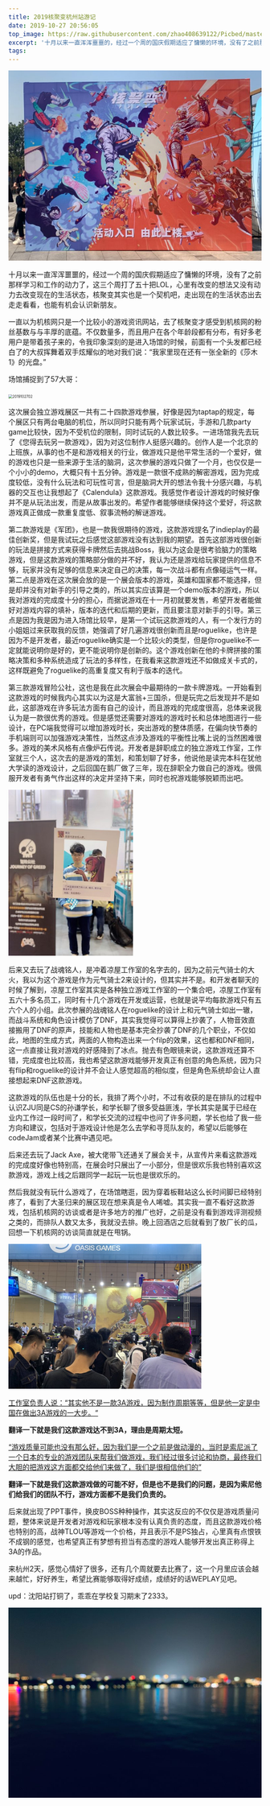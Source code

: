 ```yaml
---
title: 2019核聚变杭州站游记
date: 2019-10-27 20:56:05
top_image: https://raw.githubusercontent.com/zhao408639122/Picbed/master/blog/2019102705.jpg
excerpt: '十月以来一直浑浑噩噩的，经过一个周的国庆假期适应了慵懒的环境，没有了之前那样学习和工作的动力了，这三个周打了五十把LOL，心里有改变的想法又没有动力去改变现在的生活状态，核聚变其实也是一个契机吧，走出现在的生活状态出去走走看看，也能有机会认识新朋友。'
tags:
---
```


<img src="https://raw.githubusercontent.com/zhao408639122/Picbed/master/blog/2019102701.jpg" style="zoom: 67%;" />

十月以来一直浑浑噩噩的，经过一个周的国庆假期适应了慵懒的环境，没有了之前那样学习和工作的动力了，这三个周打了五十把LOL，心里有改变的想法又没有动力去改变现在的生活状态，核聚变其实也是一个契机吧，走出现在的生活状态出去走走看看，也能有机会认识新朋友。

一直以为机核网只是一个比较小的游戏资讯网站，去了核聚变才感受到机核网的粉丝基数与与丰厚的底蕴。不仅数量多，而且用户在各个年龄段都有分布，有好多老用户是带着孩子来的，令我印象深刻的是进入场馆的时候，前面有一个头发都已经白了的大叔挥舞着双手炫耀似的地对我们说：“我家里现在还有一张全新的《莎木1》的光盘。”

场馆捕捉到了57大哥：

<img src="D:\Blog\hexo\source\image\pic\20191027\2019102702.jpg" alt="2019102702" style="zoom:50%;" />

这次展会独立游戏展区一共有二十四款游戏参展，好像是因为taptap的规定，每个展区只有两台电脑的机位，所以同时只能有两个玩家试玩，手游和几款party game比较快，因为不受机位的限制，同时试玩的人数比较多。一进场馆我先去玩了《您得去玩另一款游戏》，因为对这位制作人挺感兴趣的。创作人是一个北京的上班族，从事的也不是和游戏相关的行业，做游戏只是他平常生活的一个爱好，做的游戏也只是一些来源于生活的脑洞，这次参展的游戏只做了一个月，也仅仅是一个小小的demo，大概只有十五分钟。游戏是一款很不成熟的解密游戏，因为完成度较低，没有什么玩法和可玩性可言，但是脑洞大开的想法令我十分感兴趣，与机器的交互也让我想起了《Calendula》这款游戏。我感觉作者设计游戏的时候好像并不是从玩法出发，而是从故事出发的。希望作者能够继续保持这个爱好，将这款游戏真正做成一款重复度低、叙事流畅的解谜游戏。

第二款游戏是《军团》，也是一款我很期待的游戏，这款游戏提名了indieplay的最佳创新奖，但是我试玩之后感觉这部游戏没有达到我的期望。首先这部游戏很创新的玩法是拼接方式来获得卡牌然后去挑战Boss，我以为这会是很考验脑力的策略游戏，但是这款游戏的策略部分做的并不好，我认为还是游戏给玩家提供的信息不够，玩家并没有足够的信息来决定自己的决策，每一次战斗都有点像碰运气一样。第二点是游戏在这次展会放的是一个展会版本的游戏，英雄和国家都不能选择，但是却并没有对新手的引导之类的，所以其实应该算是一个demo版本的游戏，所以我对游戏的完成度十分的担心，而据说游戏在十一月初就要发售，希望开发者能做好对游戏内容的填补，版本的迭代和后期的更新，而且要注意对新手的引导。第三点是因为我是因为进入场馆比较早，是第一个试玩这款游戏的人，有一个发行方的小姐姐过来获取我的反馈，她强调了好几遍游戏很创新而且是roguelike，也许是因为不是开发者，最近roguelike确实是一个比较火的类型，但是你roguelike不一定就能说明你是好的，更不能说明你是创新的。这个游戏创新在他的卡牌拼接的策略决策和多种系统造成了玩法的多样性，在我看来这款游戏还不如做成关卡式的，这样既避免了roguelike的高重复度又有利于版本的迭代。

第三款游戏冒险公社，这也是我在此次展会中最期待的一款卡牌游戏。一开始看到这款游戏的时候我内心其实以为这是大富翁+三国杀，但是玩完之后发现并不是如此，这部游戏在许多玩法方面有自己的设计，而且游戏的完成度很高，总体来说我认为是一款很优秀的游戏。但是感觉还需要对游戏的游戏时长和总体地图进行一些设计，在PC端我觉得可以增加游戏时长，突出游戏的整体质感，在偏向快节奏的手机端则可以加强游戏决策性，当然这点涉及游戏的平衡性比嘴上说的当然困难很多。游戏的美术风格有点像炉石传说。开发者是辞职成立的独立游戏工作室，工作室就三个人，这次去的是游戏的策划，和策划聊了好多，他说他是读完本科在犹他大学读的游戏设计，之后回国在鹅厂做了三年，现在辞职全力做自己的游戏。很佩服开发者有勇气作出这样的决定并坚持下来，同时也祝游戏能够脱颖而出吧。

<img src="https://raw.githubusercontent.com/zhao408639122/Picbed/master/blog/2019102703.jpg" style="zoom: 67%;" />

后来又去玩了战魂铭人，是冲着凉屋工作室的名字去的，因为之前元气骑士的大火，我以为这个游戏是作为元气骑士2来设计的，但其实并不是。和开发者聊天的时候了解到，凉屋工作室其实是各种独立游戏工作室的一个集合吧，凉屋工作室有五六十多名员工，同时有十几个游戏在开发或运营，也就是说平均每款游戏只有五六个人的小组。此次参展的战魂铭人在roguelike的设计上和元气骑士如出一辙，而战斗系统和角色设计模仿了DNF，其实我觉得可以算得上抄袭了，人物音效直接搬用了DNF的原声，技能和人物也是基本完全抄袭了DNF的几个职业，不仅如此，地图的生成方式，两面的人物构造出来一个filp的效果，这也都和DNF相同，这一点直接让我对游戏的好感降到了冰点。抛去有色眼镜来说，这款游戏还算不错，完成度也比较高，我也希望这款游戏能够开发真正有创意的角色系统，因为只有flip和roguelike的设计并不会让人感觉超高的相似度，但是角色系统却会让人直接想起来DNF这款游戏。

这款游戏的队伍也是十分的长，我排了两个小时，不过有收获的是在排队的过程中认识ZJU同是CS的孙谦学长，和学长聊了很多受益匪浅，学长其实是属于已经在业内工作过一段时间了，和学长交流的过程中也问了许多问题，学长也给了我一些方向和建议，包括对于游戏设计他是怎么去学和寻觅队友的，希望以后能够在codeJam或者某个比赛中遇见吧。

后来还去玩了Jack Axe，被大佬带飞还通关了展会关卡，从宣传片来看这款游戏的完成度好像也特别高，在展会时只展出了一小部分，但是很欢乐我也特别喜欢这款游戏，游戏上线之后跟同学一起玩一玩也是很欢乐的。

然后我就没有玩什么游戏了，在场馆瞎逛，因为穿着板鞋站这么长时间脚已经特别疼了，看到了大圣归来的展区现在想来真是令人唏嘘。其实我一直不看好这款游戏，包括机核网的访谈或者是许多地方的推广也好，之前是没有看到游戏评测视频之类的，而排队人数又太多，我就没去排。晚上回酒店之后就看到了敖厂长的瓜，回想一下机核网的访谈简直就是在甩锅。

<img src="https://raw.githubusercontent.com/zhao408639122/Picbed/master/blog/2019102704.jpg" style="zoom: 50%;" />

<u>工作室负责人说：“其实他不是一款3A游戏，因为制作周期等等，但是他一定是中国在做出3A游戏的一大步。“</u>

**翻译一下就是我们这款游戏达不到3A，理由是周期太短。**

<u>“游戏质量可能也没有那么好，因为我们是一个之前是做动漫的，当时是索尼派了一个日本的专业的游戏团队来帮我们做游戏，我们经过很多讨论和协商，最终我们大胆的把游戏这方面都交给他们来做了，我们是很相信他们的”</u>

**翻译一下就是我们这款游戏做的可能不好，但是也不是我们的问题，是因为索尼他们给我们的团队不行，游戏方面都不是我们负责的。**

后来就出现了PPT事件，换皮BOSS种种操作，其实这反应的不仅仅是游戏质量问题，整体来说是开发者对游戏和玩家根本没有认真负责的态度，而且这款游戏价格也特别的高，战神TLOU等游戏一个价格，并且表示不是PS独占，心里真有点恨铁不成钢的感觉，也希望真正有梦想有担当有态度的游戏人能够开发出真正称得上3A的作品。

来杭州2天，感觉心情好了很多，还有几个周就要去比赛了，这一个月里应该会越来越忙，好好养生，希望比赛能够取得好成绩，成绩好的话WEPLAY见吧。

upd：沈阳站打铜了，乖乖在学校复习期末了2333。

<img src="https://raw.githubusercontent.com/zhao408639122/Picbed/master/blog/2019102705.jpg" style="zoom:67%;" />